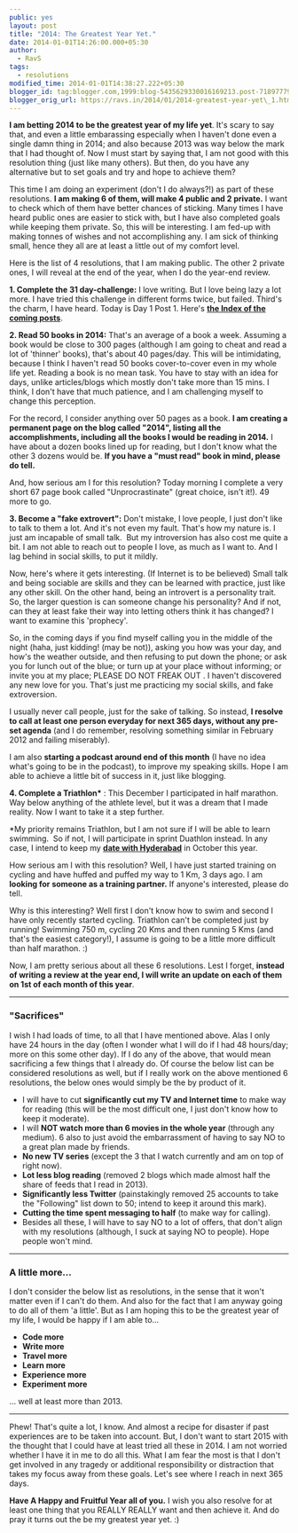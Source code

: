 ```yaml
---
public: yes
layout: post
title: "2014: The Greatest Year Yet."
date: 2014-01-01T14:26:00.000+05:30
author:
  - RavS
tags:
  - resolutions
modified_time: 2014-01-01T14:38:27.222+05:30
blogger_id: tag:blogger.com,1999:blog-5435629330016169213.post-7189777933545829253
blogger_orig_url: https://ravs.in/2014/01/2014-greatest-year-yet\_1.html
---
```


**I am betting 2014 to be the greatest year of my life yet**. It's scary to say that, and even a little embarassing especially when I haven't done even a single damn thing in 2014; and also because 2013 was way below the mark that I had thought of. Now I must start by saying that, I am not good with this resolution thing (just like many others). But then, do you have any alternative but to set goals and try and hope to achieve them?

  

This time I am doing an experiment (don't I do always?!) as part of these resolutions. **I am making 6 of them, will make 4 public and 2 private.** I want to check which of them have better chances of sticking. Many times I have heard public ones are easier to stick with, but I have also completed goals while keeping them private. So, this will be interesting. I am fed-up with making tonnes of wishes and not accomplishing any. I am sick of thinking small, hence they all are at least a little out of my comfort level.

  

Here is the list of 4 resolutions, that I am making public. The other 2 private ones, I will reveal at the end of the year, when I do the year-end review.

  

**1\. Complete the 31 day-challenge:** I love writing. But I love being lazy a lot more. I have tried this challenge in different forms twice, but failed. Third's the charm, I have heard. Today is Day 1 Post 1. Here's **[the Index of the coming posts](https://medium.com/30-day-challenge/4ec9e5d67292)**.

  

**2\. Read 50 books in 2014:** That's an average of a book a week. Assuming a book would be close to 300 pages (although I am going to cheat and read a lot of 'thinner' books), that's about 40 pages/day. This will be intimidating, because I think I haven't read 50 books cover-to-cover even in my whole life yet. Reading a book is no mean task. You have to stay with an idea for days, unlike articles/blogs which mostly don't take more than 15 mins. I think, I don't have that much patience, and I am challenging myself to change this perception.

  

For the record, I consider anything over 50 pages as a book. **I am creating a permanent page on the blog called "2014", listing all the accomplishments, including all the books I would be reading in 2014.** I have about a dozen books lined up for reading, but I don't know what the other 3 dozens would be. **If you have a "must read" book in mind, please do tell.**

  

And, how serious am I for this resolution? Today morning I complete a very short 67 page book called "Unprocrastinate" (great choice, isn't it!). 49 more to go.

  

**3\. Become a "fake extrovert":** Don't mistake, I love people, I just don't like to talk to them a lot. And it's not even my fault. That's how my nature is. I just am incapable of small talk.  But my introversion has also cost me quite a bit. I am not able to reach out to people I love, as much as I want to. And I lag behind in social skills, to put it mildly.

  

Now, here's where it gets interesting. (If Internet is to be believed) Small talk and being sociable are skills and they can be learned with practice, just like any other skill. On the other hand, being an introvert is a personality trait. So, the larger question is can someone change his personality? And if not, can they at least fake their way into letting others think it has changed? I want to examine this 'prophecy'.

  

So, in the coming days if you find myself calling you in the middle of the night (haha, just kidding! (may be not)), asking you how was your day, and how's the weather outside, and then refusing to put down the phone; or ask you for lunch out of the blue; or turn up at your place without informing; or invite you at my place; PLEASE DO NOT FREAK OUT . I haven't discovered any new love for you. That's just me practicing my social skills, and fake extroversion.

  

I usually never call people, just for the sake of talking. So instead, **I resolve to call at least one person everyday for next 365 days, without any pre-set agenda** (and I do remember, resolving something similar in February 2012 and failing miserably).

  

I am also **starting a podcast around end of this month** (I have no idea what's going to be in the podcast), to improve my speaking skills. Hope I am able to achieve a little bit of success in it, just like blogging.

  

**4\. Complete a Triathlon\*** : This December I participated in half marathon. Way below anything of the athlete level, but it was a dream that I made reality. Now I want to take it a step further. 

  

\*My priority remains Triathlon, but I am not sure if I will be able to learn swimming.  So if not, I will participate in sprint Duathlon instead. In any case, I intend to keep my **[date with Hyderabad](http://www.hyderabadtriathlon.com/)** in October this year.

  

How serious am I with this resolution? Well, I have just started training on cycling and have huffed and puffed my way to 1 Km, 3 days ago. I am **looking for someone as a training partner.** If anyone's interested, please do tell.

  

Why is this interesting? Well first I don't know how to swim and second I have only recently started cycling. Triathlon can't be completed just by running! Swimming 750 m, cycling 20 Kms and then running 5 Kms (and that's the easiest category!), I assume is going to be a little more difficult than half marathon. :)

  

  

Now, I am pretty serious about all these 6 resolutions. Lest I forget, **instead of writing a review at the year end, I will write an update on each of them on 1st of each month of this year**.

  

* * *

  

### **"Sacrifices"**

I wish I had loads of time, to all that I have mentioned above. Alas I only have 24 hours in the day (often I wonder what I will do if I had 48 hours/day; more on this some other day). If I do any of the above, that would mean sacrificing a few things that I already do. Of course the below list can be considered resolutions as well, but if I really work on the above mentioned 6 resolutions, the below ones would simply be the by product of it.

  

-   I will have to cut **significantly cut my TV and Internet time** to make way for reading (this will be the most difficult one, I just don't know how to keep it moderate).
-   I will **NOT watch more than 6 movies in the whole year** (through any medium). 6 also to just avoid the embarrassment of having to say NO to a great plan made by friends.
-   **No new TV series** (except the 3 that I watch currently and am on top of right now).
-   **Lot less blog reading** (removed 2 blogs which made almost half the share of feeds that I read in 2013).
-   **Significantly less Twitter** (painstakingly removed 25 accounts to take the "Following" list down to 50; intend to keep it around this mark).
-   **Cutting the time spent messaging to half** (to make way for calling).
-   Besides all these, I will have to say NO to a lot of offers, that don't align with my resolutions (although, I suck at saying NO to people). Hope people won't mind.

  

* * *

  

### **A little more...**

I don't consider the below list as resolutions, in the sense that it won't matter even if I can't do them. And also for the fact that I am anyway going to do all of them 'a little'. But as I am hoping this to be the greatest year of my life, I would be happy if I am able to...

  

-   **Code more**
-   **Write more**
-   **Travel more**
-   **Learn more**
-   **Experience more**
-   **Experiment more**

... well at least more than 2013.  

* * *

  

  

Phew! That's quite a lot, I know. And almost a recipe for disaster if past experiences are to be taken into account. But, I don't want to start 2015 with the thought that I could have at least tried all these in 2014. I am not worried whether I have it in me to do all this. What I am fear the most is that I don't get involved in any tragedy or additional responsibility or distraction that takes my focus away from these goals. Let's see where I reach in next 365 days.

  

**Have A Happy and Fruitful Year all of you.** I wish you also resolve for at least one thing that you REALLY REALLY want and then achieve it. And do pray it turns out the be my greatest year yet. :)
